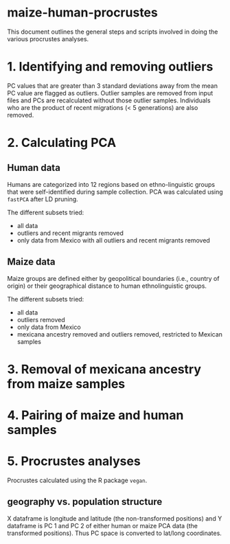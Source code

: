 # maize-human-procrustes

This document outlines the general steps and scripts involved in doing the various procrustes analyses.

# 1. Identifying and removing outliers

PC values that are greater than 3 standard deviations away from the mean PC value are flagged as outliers. 
Outlier samples are removed from input files and PCs are recalculated without those outlier samples. 
Individuals who are the product of recent migrations (< 5 generations) are also removed. 

# 2. Calculating PCA

## Human data
Humans are categorized into 12 regions based on ethno-linguistic groups that were self-identified during sample collection. 
PCA was calculated using `fastPCA` after LD pruning.

The different subsets tried:
- all data
- outliers and recent migrants removed
- only data from Mexico with all outliers and recent migrants removed

## Maize data
Maize groups are defined either by geopolitical boundaries (i.e., country of origin) or their geographical distance to human ethnolinguistic groups. 

The different subsets tried: 
- all data
- outliers removed
- only data from Mexico
- mexicana ancestry removed and outliers removed, restricted to Mexican samples

# 3. Removal of mexicana ancestry from maize samples

# 4. Pairing of maize and human samples

# 5. Procrustes analyses

Procrustes calculated using the R package `vegan`. 

## geography vs. population structure
X dataframe is longitude and latitude (the non-transformed positions) and Y dataframe is PC 1 and PC 2 of either human or maize PCA data (the transformed positions). Thus PC space is converted to lat/long coordinates. 
